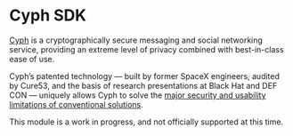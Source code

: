 # Cyph SDK

[Cyph](https://www.cyph.com) is a cryptographically secure messaging and social networking service, providing an extreme level of privacy combined with best-in-class ease of use.

Cyph’s patented technology — built by former SpaceX engineers, audited by Cure53, and the basis of research presentations at Black Hat and DEF CON — uniquely allows Cyph to solve the [major security and usability limitations of conventional solutions](https://www.cyph.com/blog/why-should-you-use-cyph).

This module is a work in progress, and not officially supported at this time.
